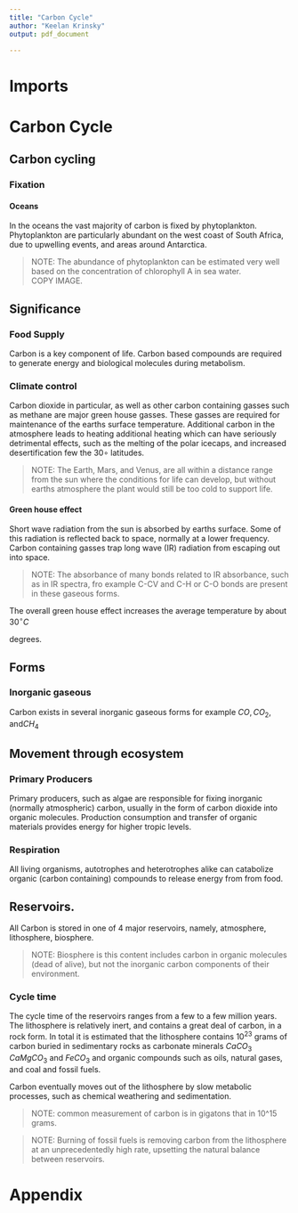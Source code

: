 ```yaml
---
title: "Carbon Cycle"
author: "Keelan Krinsky"
output: pdf_document

---
```


# Imports
# Carbon Cycle


## Carbon cycling


### Fixation

#### Oceans
In the oceans the vast majority of carbon is fixed by phytoplankton. Phytoplankton are particularly abundant on the west coast of South Africa, due to upwelling events, and areas around Antarctica. 

>NOTE: The abundance of phytoplankton can be estimated very well based on the concentration of chlorophyll A in sea water. 	 
COPY IMAGE.

## Significance

### Food Supply
 Carbon is a key component of life. Carbon based compounds are required to generate energy and biological molecules during metabolism. 


### Climate control
Carbon dioxide in particular, as well as other carbon containing gasses such as methane are major green house gasses.
These gasses are required for maintenance of the earths surface temperature. Additional carbon in the atmosphere leads to heating additional heating which can have seriously detrimental effects, such as the melting of the polar icecaps, and increased desertification few the $30\circ$ latitudes. 


>NOTE: The Earth, Mars, and Venus, are all within a distance range from the sun where the conditions for life can develop, but without earths atmosphere the plant would still be too cold to support life. 

#### Green house effect
Short wave radiation from the sun is absorbed by earths surface. Some of this radiation is reflected back to space, normally at a lower frequency. Carbon containing gasses trap long wave (IR) radiation from escaping out into space. 


>NOTE: The absorbance of many bonds related to IR absorbance, such as in IR spectra, fro example C-CV and C-H or C-O bonds are present in these gaseous forms. 

The overall green house effect increases the average temperature by about $30^\circ C$

 degrees. 

## Forms

### Inorganic gaseous
Carbon exists in several inorganic gaseous forms for example $CO, CO_2, \text{and} CH_4$

## Movement through ecosystem

### Primary Producers
Primary producers, such as algae are responsible for fixing inorganic (normally atmospheric) carbon, usually in the form of carbon dioxide into organic molecules. Production consumption and transfer of organic materials provides energy for higher tropic levels. 


### Respiration
 All living organisms, autotrophes and heterotrophes alike can catabolize organic (carbon containing) compounds to release energy from from food. 
 

## Reservoirs.
All Carbon is stored in one of 4 major reservoirs, namely, atmosphere, lithosphere, biosphere. 

>NOTE: Biosphere is this content includes carbon in organic molecules (dead of alive), but not the inorganic carbon components of their environment. 	

### Cycle time
The cycle time of the reservoirs ranges from a few to a few million years. The lithosphere is relatively inert, and contains a great deal of carbon, in a rock form. In total it is estimated that the lithosphere contains $10^23$ grams of carbon buried in sedimentary rocks as carbonate minerals $CaCO_3$ $CaMgCO_3$ and $FeCO_3$ and organic compounds such as oils, natural gases, and coal and fossil fuels.

Carbon eventually moves out of the lithosphere by slow metabolic processes, such as chemical weathering and sedimentation. 

> NOTE: common measurement of carbon is in gigatons that in 10^15 grams.


>NOTE: Burning of fossil fuels is removing carbon from the lithosphere at an unprecedentedly high rate, upsetting the natural balance between reservoirs. 

# Appendix

